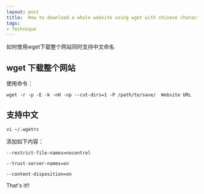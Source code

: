 ```yaml
---
layout: post
title:  How to download a whole website using wget with chinese character support 
tags:
- Technique 
---
```

如何使用wget下载整个网站同时支持中文命名

## wget 下载整个网站
使用命令：

`wget -r -p -E -k -nH -np --cut-dirs=1 -P /path/to/save/  Website URL`

## 支持中文
`vi ~/.wgetrc`

添加如下内容：

`--restrict-file-names=nocontrol`

`--trust-server-names=on`

`--content-disposition=on`

That's it!!

